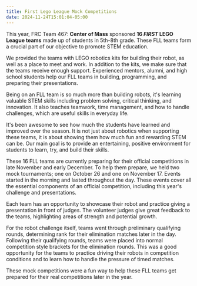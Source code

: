 ```yaml
---
title: First Lego League Mock Competitions
date: 2024-11-24T15:01:04-05:00
---
```


This year, FRC Team 467: **Center of Mass** sponsored **16 _FIRST_ LEGO League teams** made up of students in 5th-8th grade.  These FLL teams form a crucial part of our objective to promote STEM education.

We provided the teams with LEGO robotics kits for building their robot, as well as a place to meet and work. In addition to the kits, we make sure that the teams receive enough support. Experienced mentors, alumni, and high school students help our FLL teams in building, programming, and preparing their presentations.

Being on an FLL team is so much more than building robots, it's learning valuable STEM skills including problem solving, critical thinking, and innovation. It also teaches teamwork, time management, and how to handle challenges, which are useful skills in everyday life.

It's been awesome to see how much the students have learned and improved over the season. It is not just about robotics when supporting these teams, it is about showing them how much fun and rewarding STEM can be. Our main goal is to provide an entertaining, positive environment for students to learn, try, and build their skills.

These 16 FLL teams are currently preparing for their official competitions in late November and early December. To help them prepare, we held two mock tournaments; one on October 26 and one on November 17. Events started in the morning and lasted throughout the day. These events cover all the essential components of an official competition, including this year's challenge and presentations.

Each team has an opportunity to showcase their robot and practice giving a presentation in front of judges. The volunteer judges give great feedback to the teams, highlighting areas of strength and potential growth.

For the robot challenge itself, teams went through preliminary qualifying rounds, determining rank for their elimination matches later in the day. Following their qualifying rounds, teams were placed into normal competition style brackets for the elimination rounds. This was a good opportunity for the teams to practice driving their robots in competition conditions and to learn how to handle the pressure of timed matches.

These mock competitions were a fun way to help these FLL teams get prepared for their real competitions later in the year.